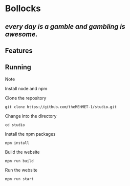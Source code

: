 # Bollocks
## _every day is a gamble and gambling is awesome._

## Features


## Running
> [!Note]
> Install node and npm


Clone the repository
```
git clone https://github.com/theMEHMET-1/studio.git
```

Change into the directory
```
cd studio
```

Install the npm packages
```
npm install
```

Build the website
```
npm run build
```

Run the website
```
npm run start
```
